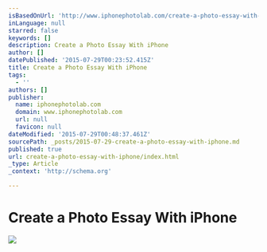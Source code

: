 ```yaml
---
isBasedOnUrl: 'http://www.iphonephotolab.com/create-a-photo-essay-with-your-iphone/'
inLanguage: null
starred: false
keywords: []
description: Create a Photo Essay With iPhone
author: []
datePublished: '2015-07-29T00:23:52.415Z'
title: Create a Photo Essay With iPhone
tags:
  - ''
authors: []
publisher:
  name: iphonephotolab.com
  domain: www.iphonephotolab.com
  url: null
  favicon: null
dateModified: '2015-07-29T00:48:37.461Z'
sourcePath: _posts/2015-07-29-create-a-photo-essay-with-iphone.md
published: true
url: create-a-photo-essay-with-iphone/index.html
_type: Article
_context: 'http://schema.org'

---
```

# Create a Photo Essay With iPhone
![](https://the-grid-user-content.s3-us-west-2.amazonaws.com/dd234430-984e-4dee-a893-6c68f9c1eaa9.jpg)